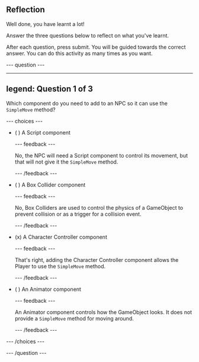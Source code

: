 ## Reflection

Well done, you have learnt a lot! 

Answer the three questions below to reflect on what you've learnt.

After each question, press submit. You will be guided towards the correct answer. You can do this activity as many times as you want.

--- question ---

---
legend: Question 1 of 3
---

Which component do you need to add to an NPC so it can use the `SimpleMove` method?

--- choices ---

- ( ) A Script component

  --- feedback ---

  No, the NPC will need a Script component to control its movement, but that will not give it the `SimpleMove` method.  

  --- /feedback ---

- ( ) A Box Collider component

  --- feedback ---

  No, Box Colliders are used to control the physics of a GameObject to prevent collision or as a trigger for a collision event.  

  --- /feedback ---

- (x) A Character Controller component

  --- feedback ---

  That's right, adding the Character Controller component allows the Player to use the `SimpleMove` method.  

  --- /feedback ---

- ( ) An Animator component

  --- feedback ---

  An Animator component controls how the GameObject looks. It does not provide a `SimpleMove` method for moving around. 

  --- /feedback ---

--- /choices ---

--- /question ---
